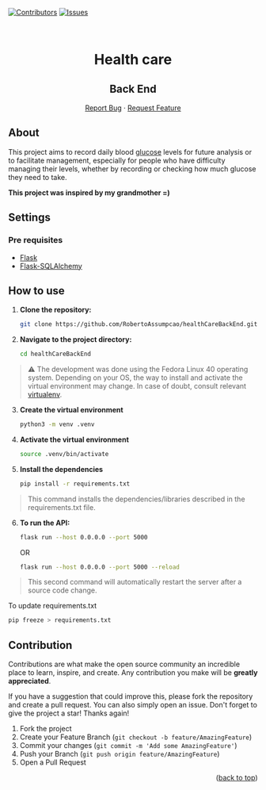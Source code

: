 <div id="top"></div>

[![Contributors][contributors-shield]][contributors-url]
[![Issues][issues-shield]][issues-url]

<br />
<div align="center">
  <h1 align="center">Health care</h1>
  <h2>Back End</h2>

  <p align="center">
    <a href="https://github.com/RobertoAssumpcao/healthCareBackEnd/issues">Report Bug</a>
    ·
    <a href="https://github.com/RobertoAssumpcao/healthCareBackEnd/issues">Request Feature</a>
  </p>
</div>

## About

This project aims to record daily blood [glucose](https://www.healthline.com/health/glucose) levels for future analysis or to facilitate management, especially for people who have difficulty managing their levels, whether by recording or checking how much glucose they need to take.

**This project was inspired by my grandmother =)**

## Settings

### Pre requisites

* [Flask](https://flask.palletsprojects.com/en/3.0.x/)
* [Flask-SQLAlchemy](https://flask-sqlalchemy.readthedocs.io/en/3.1.x/)

## How to use

1. **Clone the repository:**

   ```bash
   git clone https://github.com/RobertoAssumpcao/healthCareBackEnd.git
   ```

2. **Navigate to the project directory:**

   ```bash
   cd healthCareBackEnd
   ```

> ⚠️ The development was done using the Fedora Linux 40 operating system. Depending on your OS, the way to install and activate the virtual environment may change. In case of doubt, consult relevant [virtualenv](https://virtualenv.pypa.io/en/latest/installation.html).

3. **Create the virtual environment**

   ```bash
   python3 -m venv .venv
   ```

4. **Activate the virtual environment**

   ```bash
   source .venv/bin/activate
   ```

5. **Install the dependencies**

   ```bash
   pip install -r requirements.txt
   ```

> This command installs the dependencies/libraries described in the requirements.txt file.

6. **To run the API:**

   ```bash
   flask run --host 0.0.0.0 --port 5000
   ```

   OR

   ```bash
   flask run --host 0.0.0.0 --port 5000 --reload
   ```

> This second command will automatically restart the server after a source code change.

To update requirements.txt

   ```bash
   pip freeze > requirements.txt
   ```

## Contribution

Contributions are what make the open source community an incredible place to learn, inspire, and create. Any contribution you make will be **greatly appreciated**.

If you have a suggestion that could improve this, please fork the repository and create a pull request. You can also simply open an issue. Don't forget to give the project a star! Thanks again!

1. Fork the project
2. Create your Feature Branch (`git checkout -b feature/AmazingFeature`)
3. Commit your changes (`git commit -m 'Add some AmazingFeature'`)
4. Push your Branch (`git push origin feature/AmazingFeature`)
5. Open a Pull Request

<p align="right">(<a href="#top">back to top</a>)</p>

[contributors-shield]: https://img.shields.io/github/contributors/RobertoAssumpcao/healthCareBackEnd.svg?style=for-the-badge

[contributors-url]: https://github.com/RobertoAssumpcao/healthCareBackEnd/graphs/contributors

[issues-shield]: https://img.shields.io/github/issues/RobertoAssumpcao/healthCareBackEnd.svg?style=for-the-badge

[issues-url]: https://github.com/RobertoAssumpcao/healthCareBackEnd/issues

